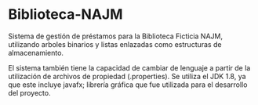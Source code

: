 # Biblioteca-NAJM
Sistema de gestión de préstamos para la Biblioteca Ficticia NAJM, utilizando arboles binarios y listas enlazadas como estructuras de almacenamiento.

El sistema también tiene la capacidad de cambiar de lenguaje a partir de la utilización de archivos de propiedad (.properties). Se utiliza el JDK 1.8, ya que este incluye javafx; librería gráfica que fue utilizada para el desarrollo del proyecto. 
